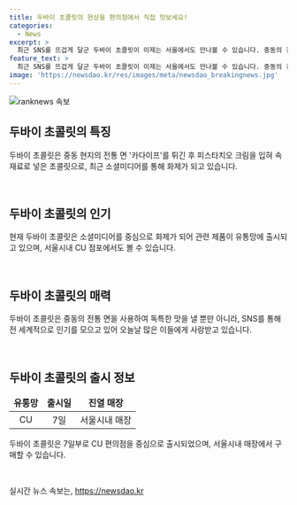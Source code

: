 ```yaml
---
title: 두바이 초콜릿의 현상을 편의점에서 직접 맛보세요!
categories:
  - News
excerpt: >
  최근 SNS를 뜨겁게 달군 두바이 초콜릿이 이제는 서울에서도 만나볼 수 있습니다. 중동의 전통 면 카다이프를 사용해 튀긴 후 피스타치오 크림을 넣은 이 특별한 초콜릿은 현재 CU 점포에서 만나볼 수 있어요. SNS에서 화제인 이 제품, 어서 맛보러 가볼까요?
feature_text: >
  최근 SNS를 뜨겁게 달군 두바이 초콜릿이 이제는 서울에서도 만나볼 수 있습니다. 중동의 전통 면 카다이프를 사용해 튀긴 후 피스타치오 크림을 넣은 이 특별한 초콜릿은 현재 CU 점포에서 만나볼 수 있어요. SNS에서 화제인 이 제품, 어서 맛보러 가볼까요?
image: 'https://newsdao.kr/res/images/meta/newsdao_breakingnews.jpg'
---
```


<p><img src="https://newsdao.kr/res/images/meta/newsdao_breakingnews.jpg" alt="ranknews 속보" /></p>

<h2 data-ke-size="size26">두바이 초콜릿의 특징</h2>

<p data-ke-size="size16">두바이 초콜릿은 중동 현지의 전통 면 '카다이프'를 튀긴 후 피스타치오 크림을 입혀 속재료로 넣은 초콜릿으로, 최근 소셜미디어를 통해 화제가 되고 있습니다.</p>

<p data-ke-size="size16">&nbsp;</p>

<h2 data-ke-size="size26">두바이 초콜릿의 인기</h2>

<p data-ke-size="size16">현재 두바이 초콜릿은 소셜미디어를 중심으로 화제가 되어 관련 제품이 유통망에 출시되고 있으며, 서울시내 CU 점포에서도 볼 수 있습니다.</p>

<p data-ke-size="size16">&nbsp;</p>

<h2 data-ke-size="size26">두바이 초콜릿의 매력</h2>

<p data-ke-size="size16">두바이 초콜릿은 중동의 전통 면을 사용하여 독특한 맛을 낼 뿐만 아니라, SNS를 통해 전 세계적으로 인기를 모으고 있어 오늘날 많은 이들에게 사랑받고 있습니다.</p>

<p data-ke-size="size16">&nbsp;</p>

<h2 data-ke-size="size26">두바이 초콜릿의 출시 정보</h2>

<table>
<thead>
<tr>
<td style="text-align: center; height: 17px;"><b>유통망</b></td>
<td style="text-align: center; height: 17px;"><b>출시일</b></td>
<td style="text-align: center; height: 17px;"><b>진열 매장</b></td>
</tr>
</thead>
<tbody>
<tr>
<td style="text-align: center; height: 16px;">CU</td>
<td style="text-align: center; height: 16px;">7일</td>
<td style="text-align: center; height: 16px;">서울시내 매장</td>
</tr>
</tbody>
</table>

<p data-ke-size="size16">두바이 초콜릿은 7일부로 CU 편의점을 중심으로 출시되었으며, 서울시내 매장에서 구매할 수 있습니다.</p>

<p data-ke-size="size16">&nbsp;</p>
실시간 뉴스 속보는, <a href="https://newsdao.kr" rel="dofollow">https://newsdao.kr</a>


